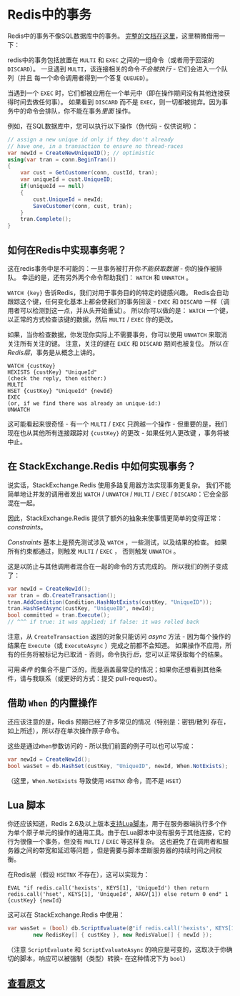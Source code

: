 ﻿Redis中的事务
=====================

Redis中的事务不像SQL数据库中的事务。
[完整的文档在这里](http://redis.io/topics/transactions)，这里稍微借用一下：

redis中的事务包括放置在 `MULTI` 和 `EXEC` 之间的一组命令（或者用于回滚的 `DISCARD`）。
一旦遇到 `MULTI`，该连接相关的命令*不会被执行* - 它们会进入一个队列（并且 每一个命令调用者得到一个答复 `QUEUED`）。

当遇到一个 `EXEC` 时，它们都被应用在一个单元中（即在操作期间没有其他连接获得时间去做任何事）。
如果看到 `DISCARD` 而不是 `EXEC`，则一切都被抛弃。因为事务中的命令会排队，你不能在事务*里面* 操作。

例如，在SQL数据库中，您可以执行以下操作（伪代码 - 仅供说明）：

```C#
// assign a new unique id only if they don't already
// have one, in a transaction to ensure no thread-races
var newId = CreateNewUniqueID(); // optimistic
using(var tran = conn.BeginTran())
{
	var cust = GetCustomer(conn, custId, tran);
	var uniqueId = cust.UniqueID;
	if(uniqueId == null)
	{
		cust.UniqueId = newId;
		SaveCustomer(conn, cust, tran);
	}
	tran.Complete();
}
```

如何在Redis中实现事务呢？
---

这在redis事务中是不可能的：一旦事务被打开你*不能获取数据* - 你的操作被排队。 幸运的是，还有另外两个命令帮助我们： `WATCH` 和 `UNWATCH` 。

`WATCH {key}` 告诉Redis，我们对用于事务目的的特定的键感兴趣。
Redis会自动跟踪这个键，任何变化基本上都会使我们的事务回滚 - `EXEC` 和 `DISCARD` 一样（调用者可以检测到这一点，并从头开始重试）。
所以你可以做的是： `WATCH` 一个键，以正常的方式检查该键的数据，然后 `MULTI` / `EXEC` 你的更改。

如果，当你检查数据，你发现你实际上不需要事务，你可以使用 `UNWATCH` 来取消关注所有关注的键。 
注意，关注的键在 `EXEC` 和 `DISCARD` 期间也被复位。 所以*在Redis层*，事务是从概念上讲的。

```
WATCH {custKey}
HEXISTS {custKey} "UniqueId"
(check the reply, then either:)
MULTI
HSET {custKey} "UniqueId" {newId}
EXEC
(or, if we find there was already an unique-id:)
UNWATCH
```

这可能看起来很奇怪 - 有一个 `MULTI` / `EXEC` 只跨越一个操作 - 但重要的是，我们现在也从其他所有连接跟踪对 `{custKey}` 的更改 - 如果任何人更改键 ，事务将被中止。

在 StackExchange.Redis 中如何实现事务？
---

说实话，StackExchange.Redis 使用多路复用器方法实现事务更复杂。
我们不能简单地让并发的调用者发出 `WATCH` / `UNWATCH` / `MULTI` / `EXEC` / `DISCARD`：它会全部混在一起。

因此，StackExchange.Redis 提供了额外的抽象来使事情更简单的变得正常：*constraints*。

*Constraints*  基本上是预先测试涉及 `WATCH` ，一些测试，以及结果的检查。 
如果所有约束都通过，则触发 `MULTI` / `EXEC` ， 否则触发 `UNWATCH` 。

这是以防止与其他调用者混合在一起的命令的方式完成的。 所以我们的例子变成了：

```C#
var newId = CreateNewId();
var tran = db.CreateTransaction();
tran.AddCondition(Condition.HashNotExists(custKey, "UniqueID"));
tran.HashSetAsync(custKey, "UniqueID", newId);
bool committed = tran.Execute();
// ^^^ if true: it was applied; if false: it was rolled back
```

注意，从 `CreateTransaction` 返回的对象只能访问 *async* 方法 - 因为每个操作的结果在 `Execute`（或 `ExecuteAsync` ）完成之前都不会知道。 
如果操作不应用，所有的任务将被标记为已取消 - 否则，命令执行*后*，您可以正常获取每个的结果。

可用*条件* 的集合不是广泛的，而是涵盖最常见的情况；如果你还想看到其他条件，请与我联系（或更好的方式：提交 pull-request）。

借助 `When` 的内置操作
---

还应该注意的是，Redis 预期已经了许多常见的情况（特别是：密钥/散列 存在，如上所述），所以存在单次操作原子命令。

这些是通过`When`参数访问的 - 所以我们前面的例子可以也可以写成：

```C#
var newId = CreateNewId();
bool wasSet = db.HashSet(custKey, "UniqueID", newId, When.NotExists);
```

（这里，`When.NotExists` 导致使用 `HSETNX` 命令，而不是 `HSET`）

Lua 脚本
---

你还应该知道，Redis 2.6及以上版本[支持Lua脚本](http://redis.io/commands/EVAL)，用于在服务器端执行多个作为单个原子单元的操作的通用工具。由于在Lua脚本中没有服务于其他连接，它的行为很像一个事务，但没有 `MULTI` / `EXEC` 等这样复杂。
这也避免了在调用者和服务器之间的带宽和延迟等问题
，但是需要与脚本垄断服务器的持续时间之间权衡。

在Redis层（假设 `HSETNX` 不存在），这可以实现为：

```
EVAL "if redis.call('hexists', KEYS[1], 'UniqueId') then return redis.call('hset', KEYS[1], 'UniqueId', ARGV[1]) else return 0 end" 1 {custKey} {newId}
```

这可以在 StackExchange.Redis 中使用：

```C#
var wasSet = (bool) db.ScriptEvaluate(@"if redis.call('hexists', KEYS[1], 'UniqueId') then return redis.call('hset', KEYS[1], 'UniqueId', ARGV[1]) else return 0 end",
        new RedisKey[] { custKey }, new RedisValue[] { newId });
```

（注意 `ScriptEvaluate` 和 `ScriptEvaluateAsync` 的响应是可变的，这取决于你确切的脚本，响应可以被强制（类型）转换- 在这种情况下为 `bool`）

[查看原文](https://github.com/StackExchange/StackExchange.Redis/blob/master/docs/Transactions.md)
---